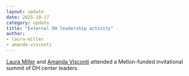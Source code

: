 ```yaml
---
layout: update
date: 2025-10-17
category: update
title: "External DH leadership activity"
author:
- laura-miller
- amanda-visconti
---
```


[Laura Miller](/people/laura-miller) and [Amanda Visconti](/people/amanda-visconti) attended a Mellon-funded invitational summit of DH center leaders.